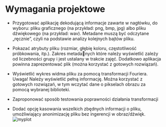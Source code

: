 #  Wymagania projektowe
- Przygotować aplikację dekodującą informacje zawarte w nagłówku, do wyboru: pliku graficznego
(na przykład: png, bmp, jpg) albo pliku dźwiękowego (na przykład: wav). Metadane muszą być
odczytane „ręcznie”, czyli na podstawie analizy kolejnych bajtów pliku.

- Pokazać atrybuty pliku (rozmiar, głębię koloru, częstotliwość próbkowania, itp.). Zakres metadanych które należy wyświetlić zależy od liczebności grupy i jest ustalany w trakcie zajęć. Dodatkowo
aplikacja powinna zaprezentować plik (można korzystać z gotowych rozwiązań).

- Wyświetlić wykres widma pliku za pomocą transformacji Fouriera. Uwaga! Należy wyświetlić
pełną informację. Można korzystać z gotowych rozwiązań, w tym wczytać dane o pikselach obrazu
za pomocą wybranej biblioteki.

- Zaproponować sposób testowania poprawności działania transformacji   

- Dodać opcję kasowania wszelkich zbędnych informacji o pliku, umożliwiający anonimizację pliku
bez ingerencji w obraz/dźwięk.
![myplot](https://github.com/p4p1x/png-analyzer/assets/104534787/311a1707-6e11-4521-8a01-c53959f6ac70)
